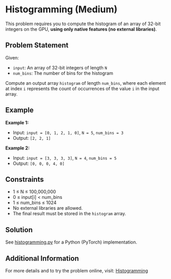 # Histogramming (Medium)

This problem requires you to compute the histogram of an array of 32-bit integers on the GPU, **using only native features (no external libraries)**.

## Problem Statement

Given:

- `input`: An array of 32-bit integers of length `N`
- `num_bins`: The number of bins for the histogram

Compute an output array `histogram` of length `num_bins`, where each element at index `i` represents the count of occurrences of the value `i` in the input array.

## Example

**Example 1:**

- Input: `input = [0, 1, 2, 1, 0]`, `N = 5`, `num_bins = 3`
- Output: `[2, 2, 1]`

**Example 2:**

- Input: `input = [3, 3, 3, 3]`, `N = 4`, `num_bins = 5`
- Output: `[0, 0, 0, 4, 0]`

## Constraints

- 1 ≤ N ≤ 100,000,000
- 0 ≤ input[i] < num_bins
- 1 ≤ num_bins ≤ 1024
- No external libraries are allowed.
- The final result must be stored in the `histogram` array.

## Solution

See [histogramming.py](./histogramming.py) for a Python (PyTorch) implementation.

## Additional Information

For more details and to try the problem online, visit:
[Histogramming](https://leetgpu.com/challenges/histogramming)
